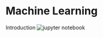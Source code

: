 # Machine Learning

Introduction ![jupyter notebook](https://github.com/adiel2012/MachineLearning/blob/main/Introduction.ipynb)</li>
